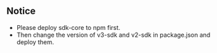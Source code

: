 ## Notice
- Please deploy sdk-core to npm first.
- Then change the version of v3-sdk and v2-sdk in package.json and deploy them.